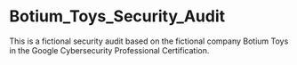 # Botium_Toys_Security_Audit
This is a fictional security audit based on the fictional company Botium Toys in the Google Cybersecurity Professional Certification. 
